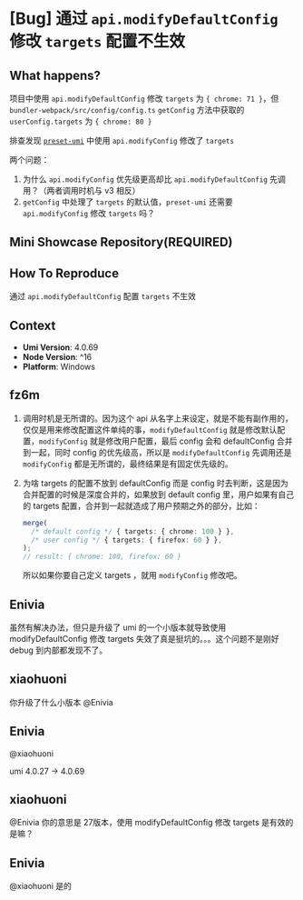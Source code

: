 # [Bug] 通过 `api.modifyDefaultConfig` 修改 `targets` 配置不生效

## What happens?

项目中使用 `api.modifyDefaultConfig` 修改 `targets` 为 `{ chrome: 71 }`，但 `bundler-webpack/src/config/config.ts` `getConfig` 方法中获取的 `userConfig.targets` 为 `{ chrome: 80 }`

排查发现 [`preset-umi`](https://github.com/umijs/umi/blob/27937cdfbcb6e604917cd1b288f726b4c4f4fe3d/packages/preset-umi/src/features/polyfill/polyfill.ts#L71) 中使用 `api.modifyConfig` 修改了 `targets`

两个问题：

1. 为什么 `api.modifyConfig` 优先级更高却比 `api.modifyDefaultConfig` 先调用？（两者调用时机与 v3 相反）
2. `getConfig` 中处理了 `targets` 的默认值，`preset-umi` 还需要 `api.modifyConfig` 修改 `targets` 吗？

## Mini Showcase Repository(REQUIRED)

## How To Reproduce

通过 `api.modifyDefaultConfig` 配置 `targets` 不生效

## Context

- **Umi Version**: 4.0.69
- **Node Version**: ^16
- **Platform**: Windows

## fz6m

1. 调用时机是无所谓的。因为这个 api 从名字上来设定，就是不能有副作用的，仅仅是用来修改配置这件单纯的事，`modifyDefaultConfig` 就是修改默认配置，`modifyConfig` 就是修改用户配置，最后 config 会和 defaultConfig 合并到一起，同时 config 的优先级高，所以是 `modifyDefaultConfig` 先调用还是 `modifyConfig` 都是无所谓的，最终结果是有固定优先级的。

2. 为啥 targets 的配置不放到 defaultConfig 而是 config 时去判断，这是因为合并配置的时候是深度合并的，如果放到 default config 里，用户如果有自己的 targets 配置，合并到一起就造成了用户预期之外的部分，比如：

   ```ts
   merge(
     /* default config */ { targets: { chrome: 100 } },
     /* user config */ { targets: { firefox: 60 } },
   );
   // result: { chrome: 100, firefox: 60 }
   ```

   所以如果你要自己定义 targets ，就用 `modifyConfig` 修改吧。

## Enivia

虽然有解决办法，但只是升级了 umi 的一个小版本就导致使用 modifyDefaultConfig 修改 targets 失效了真是挺坑的。。。这个问题不是刚好 debug 到内部都发现不了。

## xiaohuoni

你升级了什么小版本 @Enivia

## Enivia

@xiaohuoni

umi 4.0.27 -> 4.0.69

## xiaohuoni

@Enivia 你的意思是 27版本，使用 modifyDefaultConfig 修改 targets 是有效的是嘛？

## Enivia

@xiaohuoni 是的
